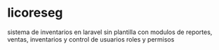 # licoreseg
sistema de inventarios en laravel sin plantilla con modulos de reportes, ventas, inventarios y control de usuarios roles y permisos

